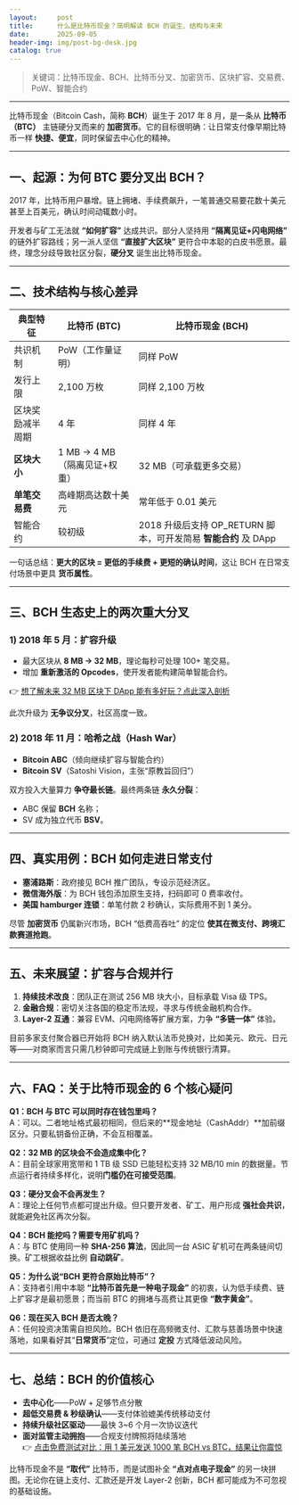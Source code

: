 ```yaml
---
layout:     post
title:      什么是比特币现金？简明解读 BCH 的诞生、结构与未来
date:       2025-09-05
header-img: img/post-bg-desk.jpg
catalog: true
---
```


> 关键词：比特币现金、BCH、比特币分叉、加密货币、区块扩容、交易费、PoW、智能合约

---

比特币现金（Bitcoin Cash，简称 **BCH**）诞生于 2017 年 8 月，是一条从 **比特币（BTC）** 主链硬分叉而来的 **加密货币**。它的目标很明确：让日常支付像早期比特币一样 **快捷、便宜**，同时保留去中心化的精神。

---

## 一、起源：为何 BTC 要分叉出 BCH？

2017 年，比特币用户暴增。链上拥堵、手续费飙升，一笔普通交易要花数十美元甚至上百美元，确认时间动辄数小时。

开发者与矿工无法就 **“如何扩容”** 达成共识。部分人坚持用 **“隔离见证+闪电网络”** 的链外扩容路线；另一派人坚信 **“直接扩大区块”** 更符合中本聪的白皮书愿景。最终，理念分歧导致社区分裂，**硬分叉** 诞生出比特币现金。

---

## 二、技术结构与核心差异

| 典型特征 | 比特币 (BTC) | 比特币现金 (BCH) |
|---|---|---|
| 共识机制 | PoW（工作量证明）| 同样 PoW |
| 发行上限 | 2,100 万枚 | 同样 2,100 万枚 |
| 区块奖励减半周期 | 4 年 | 同样 4 年 |
| **区块大小** | 1 MB → 4 MB（隔离见证+权重） | 32 MB（可承载更多交易） |
| **单笔交易费** | 高峰期高达数十美元 | 常年低于 0.01 美元 |
| 智能合约 | 较初级 | 2018 升级后支持 OP_RETURN 脚本，可开发简易 **智能合约** 及 DApp |

一句话总结：**更大的区块 = 更低的手续费 + 更短的确认时间**，这让 BCH 在日常支付场景中更具 **货币属性**。

---

## 三、BCH 生态史上的两次重大分叉

### 1) 2018 年 5 月：扩容升级

- 最大区块从 **8 MB → 32 MB**，理论每秒可处理 100+ 笔交易。
- 增加 **重新激活的 Opcodes**，使开发者能构建简单智能合约。

👉 [想了解未来 32 MB 区块下 DApp 能有多好玩？点此深入剖析](https://okxdog.com/)

此次升级为 **无争议分叉**，社区高度一致。

### 2) 2018 年 11 月：哈希之战（Hash War）

- **Bitcoin ABC**（倾向继续扩容与智能合约）  
- **Bitcoin SV**（Satoshi Vision，主张“原教旨回归”）

双方投入大量算力 **争夺最长链**。最终两条链 **永久分裂**：
- ABC 保留 **BCH** 名称；
- SV 成为独立代币 **BSV**。

---

## 四、真实用例：BCH 如何走进日常支付

- **塞浦路斯**：政府接见 BCH 推广团队，专设示范经济区。
- **微信海外版**：为 BCH 钱包添加原生支持，扫码即可 0 费率收付。
- **美国 hamburger 连锁**：单笔付款 2 秒确认，实际费用不到 1 美分。

尽管 **加密货币** 仍属新兴市场，BCH “低费高吞吐” 的定位 **使其在微支付、跨境汇款赛道抢跑**。

---

## 五、未来展望：扩容与合规并行

1. **持续技术改良**：团队正在测试 256 MB 块大小，目标承载 Visa 级 TPS。
2. **金融合规**：密切关注各国的稳定币法规，寻求与传统金融机构合作。
3. **Layer-2 互通**：兼容 EVM、闪电网络等扩展方案，力争 **“多链一体”** 体验。

目前多家支付聚合器已开始将 BCH 纳入默认法币兑换对，比如美元、欧元、日元等——对商家而言只需几秒钟即可完成链上到账与传统银行清算。

---

## 六、FAQ：关于比特币现金的 6 个核心疑问

**Q1：BCH 与 BTC 可以同时存在钱包里吗？**  
A：可以。二者地址格式最初相同，但后来的**现金地址（CashAddr）**加前缀区分。只要私钥备份正确，不会互相覆盖。

**Q2：32 MB 的区块会不会造成集中化？**  
A：目前全球家用宽带和 1 TB 级 SSD 已能轻松支持 32 MB/10 min 的数据量。节点运行者持续多样化，说明**门槛仍在可接受范围**。

**Q3：硬分叉会不会再发生？**  
A：理论上任何节点都可提出升级。但只要开发者、矿工、用户形成 **强社会共识**，就能避免社区再次分裂。

**Q4：BCH 能挖吗？需要专用矿机吗？**  
A：与 BTC 使用同一种 **SHA-256 算法**，因此同一台 ASIC 矿机可在两条链间切换。矿工根据收益比例 **自动跳矿**。

**Q5：为什么说“BCH 更符合原始比特币”？**  
A：支持者引用中本聪 **“比特币首先是一种电子现金”** 的初衷，认为低手续费、链上扩容才是最初愿景；而当前 BTC 的拥堵与高费让其更像 **“数字黄金”**。

**Q6：现在买入 BCH 是否太晚？**  
A：任何投资决策需自担风险。BCH 依旧在高频微支付、汇款与慈善场景中快速落地，如果看好其“**日常货币**”定位，可通过 **定投** 方式降低波动风险。

---

## 七、总结：BCH 的价值核心

- **去中心化**——PoW + 足够节点分散  
- **超低交易费 & 秒级确认**——支付体验媲美传统移动支付  
- **持续升级社区驱动**——最快 3~6 个月一次协议迭代  
- **面对监管主动拥抱**——合规支付牌照将陆续落地  
👉 [点击免费测试对比：用 1 美元发送 1000 笔 BCH vs BTC，结果让你震惊](https://okxdog.com/)

比特币现金不是 **“取代”** 比特币，而是试图补全 **“点对点电子现金”** 的另一块拼图。无论你在链上支付、汇款还是开发 Layer-2 创新，BCH 都可能成为不可忽视的基础设施。